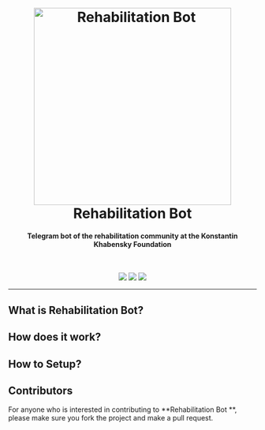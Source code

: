 <h1 align="center">
  <br>
  <img src="https://imgur.com/NdZzDex.png" width=400 weigth=500 alt="Rehabilitation Bot">
  <br>
  Rehabilitation Bot
</h1>

<h4 align="center">
  Telegram bot of the rehabilitation community at the Konstantin Khabensky Foundation
</h4>
<br>
<p align="center">
  <img src="https://img.shields.io/badge/Python-3.11.1-red">
  <img src="https://img.shields.io/badge/Python_Telegram_Bot-20.2-red">
  <img src="https://img.shields.io/badge/Pydantic-1.10.7-red">
</p>

---

## What is Rehabilitation Bot?


## How does it work?


## How to Setup?




## Contributors
For anyone who is interested in contributing to **Rehabilitation Bot
**, please make sure you fork the project and make a pull request.